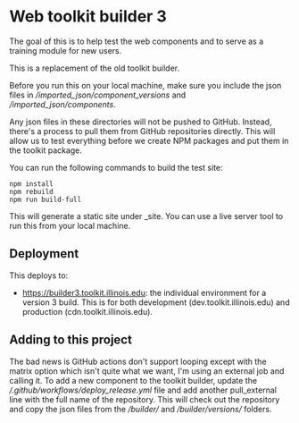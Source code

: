 # Web toolkit builder 3

The goal of this is to help test the web components and to serve as a training module for new users. 

This is a replacement of the old toolkit builder.

Before you run this on your local machine, make sure you include the json files in */imported_json/component_versions* and */imported_json/components*.

Any json files in these directories will not be pushed to GitHub. Instead, there's a process to pull them from GitHub repositories directly. This will allow us to test everything before we create NPM packages and put them in the toolkit package. 

You can run the following commands to build the test site:

````
npm install
npm rebuild
npm run build-full
````

This will generate a static site under _site. You can use a live server tool to run this from your local machine. 

## Deployment

This deploys to:
* https://builder3.toolkit.illinois.edu: the individual environment for a version 3 build. This is for both development (dev.toolkit.illinois.edu) and production (cdn.toolkit.illinois.edu).

## Adding to this project

The bad news is GitHub actions don't support looping except with the matrix option which isn't quite what we want, I'm using an external job and calling it. To add a new component to the toolkit builder, update the */.github/workflows/deploy_release.yml* file and add another pull_external line with the full name of the repository. This will check out the repository and copy the json files from the */builder/* and */builder/versions/* folders.